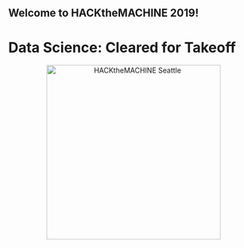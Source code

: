 ## Welcome to HACKtheMACHINE 2019!

# Data Science: Cleared for Takeoff

<p align="center">
  <img src="https://images.squarespace-cdn.com/content/v1/596d24cd4402430bb863ffad/1563580032744-00YG3LSZPB78JRSFT6KB/ke17ZwdGBToddI8pDm48kC8PtYl9Ps0Ey-hIVRFuXDx7gQa3H78H3Y0txjaiv_0fDoOvxcdMmMKkDsyUqMSsMWxHk725yiiHCCLfrh8O1z4YTzHvnKhyp6Da-NYroOW3ZGjoBKy3azqku80C789l0iE65AXCN5486i28K9GUUCglCvvaoZ6DEiK48Kje2ifjGgLTblGEaqA8KYaXHNkG6g/Hack_NY_Vector_Final_LOGO.png?format=500w" width="350" title="HACKtheMACHINE Seattle">
</p>



